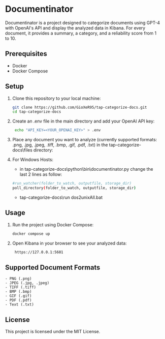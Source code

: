 # Documentinator

Documentinator is a project designed to categorize documents using GPT-4 with OpenAI's API and display the analyzed data in Kibana.
For every document, it provides a summary, a category, and a reliability score from 1 to 10.

## Prerequisites

- Docker
- Docker Compose

## Setup

1. Clone this repository to your local machine:
   ```sh
   git clone https://github.com/GioXeR95/tap-categorize-docs.git
   cd tap-categorize-docs
   
2. Create an .env file in the main directory and add your OpenAI API key:

   ```sh
	echo "API_KEY=<YOUR_OPENAI_KEY>" > .env
   ```
   
3. Place any document you want to analyze (currently supported formats: .png, .jpg, .jpeg, .tiff, .bmp, .gif, .pdf, .txt) in the tap-categorize-docs\files directory:

4. For Windows Hosts:

	- in tap-categorize-docs\python\bin\documentinator.py change the last 2 lines as follow:
   ```sh
   #run_watcher(folder_to_watch, outputfile, storage_dir)
   poll_directory(folder_to_watch, outputfile, storage_dir)
   ```
	- tap-categorize-docs\run dos2unixAll.bat


## Usage

1. Run the project using Docker Compose:

   ```sh
   docker compose up
   ```

2. Open Kibana in your browser to see your analyzed data:


   ```sh
	https://127.0.0.1:5601
   ```

## Supported Document Formats
	- PNG (.png)
	- JPEG (.jpg, .jpeg)
	- TIFF (.tiff)
	- BMP (.bmp)
	- GIF (.gif)
	- PDF (.pdf)
	- Text (.txt)
## License
This project is licensed under the MIT License.
